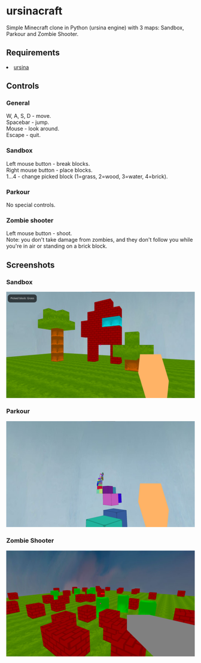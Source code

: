 # ursinacraft
Simple Minecraft clone in Python (ursina engine) with 3 maps: Sandbox, Parkour and Zombie Shooter.<br>

## Requirements
<li><a href="https://www.ursinaengine.org/installation.html">ursina</a></li>

## Controls

### General
W, A, S, D - move.<br>
Spacebar - jump.<br>
Mouse - look around.<br>
Escape - quit.<br>

### Sandbox
Left mouse button - break blocks.<br>
Right mouse button - place blocks.<br>
1...4 - change picked block (1=grass, 2=wood, 3=water, 4=brick).

### Parkour
No special controls.

### Zombie shooter
Left mouse button - shoot.<br>
Note: you don't take damage from zombies, and they don't follow you while you're in air or standing on a brick block.

## Screenshots

### Sandbox
<img src="Screenshots/screenshot1.png">

### Parkour
<img src="Screenshots/screenshot2.png">

### Zombie Shooter
<img src="Screenshots/screenshot3.png">
